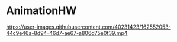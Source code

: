 # AnimationHW
https://user-images.githubusercontent.com/40231423/162552053-44c9e46a-8d94-46d7-ae67-a806d75e0f39.mp4
